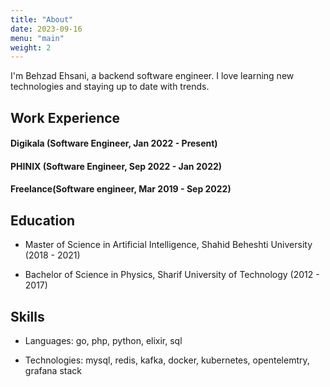 ```yaml
---
title: "About"
date: 2023-09-16
menu: "main"
weight: 2
---
```


I'm Behzad Ehsani, a backend software engineer. I love learning new technologies and staying up to date with trends.

## Work Experience

#### Digikala (Software Engineer, Jan 2022 - Present)
#### PHINIX (Software Engineer, Sep 2022 - Jan 2022)
#### Freelance(Software engineer, Mar 2019 - Sep 2022)

## Education

- Master of Science in Artificial Intelligence, Shahid Beheshti University (2018 - 2021)

- Bachelor of Science in Physics, Sharif University of Technology (2012 - 2017)

## Skills

- Languages: go, php, python, elixir, sql

- Technologies: mysql, redis, kafka, docker, kubernetes, opentelemtry, grafana stack 
